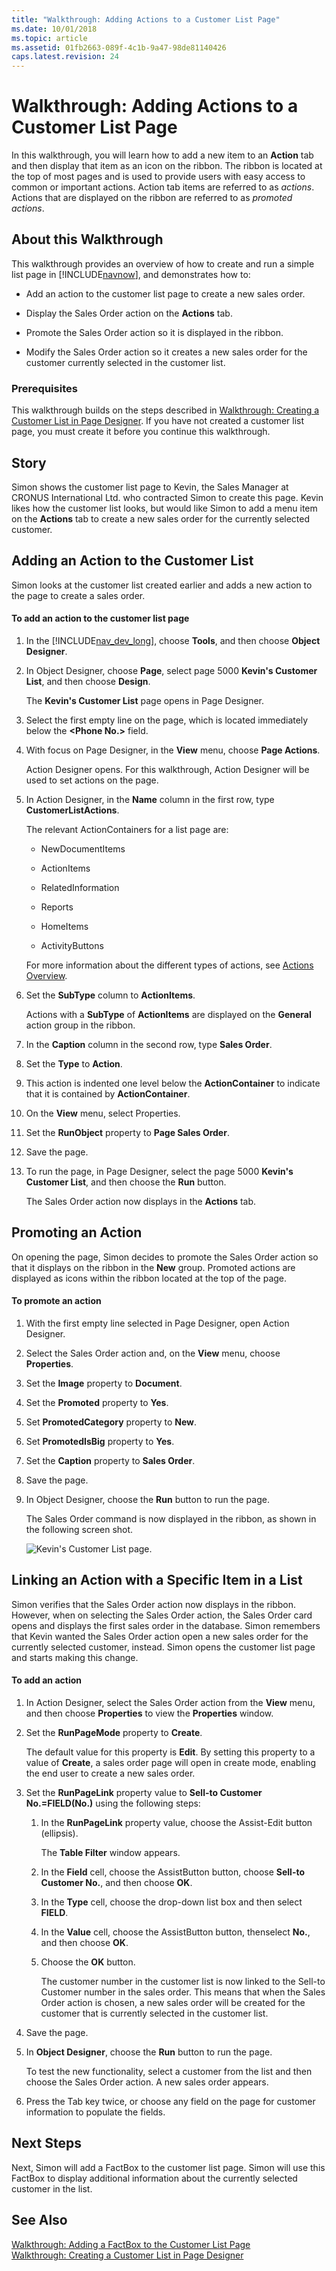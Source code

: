 ```yaml
---
title: "Walkthrough: Adding Actions to a Customer List Page"
ms.date: 10/01/2018
ms.topic: article
ms.assetid: 01fb2663-089f-4c1b-9a47-98de81140426
caps.latest.revision: 24
---
```

# Walkthrough: Adding Actions to a Customer List Page
In this walkthrough, you will learn how to add a new item to an **Action** tab and then display that item as an icon on the ribbon. The ribbon is located at the top of most pages and is used to provide users with easy access to common or important actions. Action tab items are referred to as *actions*. Actions that are displayed on the ribbon are referred to as *promoted actions*.  
  
## About this Walkthrough  
 This walkthrough provides an overview of how to create and run a simple list page in [!INCLUDE[navnow](includes/navnow_md.md)], and demonstrates how to:  
  
-   Add an action to the customer list page to create a new sales order.  
  
-   Display the Sales Order action on the **Actions** tab.  
  
-   Promote the Sales Order action so it is displayed in the ribbon.  
  
-   Modify the Sales Order action so it creates a new sales order for the customer currently selected in the customer list.  
  
### Prerequisites  
 This walkthrough builds on the steps described in [Walkthrough: Creating a Customer List in Page Designer](Walkthrough--Creating-a-Customer-List-in-Page-Designer.md). If you have not created a customer list page, you must create it before you continue this walkthrough.  
  
## Story  
 Simon shows the customer list page to Kevin, the Sales Manager at CRONUS International Ltd. who contracted Simon to create this page. Kevin likes how the customer list looks, but would like Simon to add a menu item on the **Actions** tab to create a new sales order for the currently selected customer.  
  
## Adding an Action to the Customer List  
 Simon looks at the customer list created earlier and adds a new action to the page to create a sales order.  
  
#### To add an action to the customer list page  
  
1.  In the [!INCLUDE[nav_dev_long](includes/nav_dev_long_md.md)], choose **Tools**, and then choose **Object Designer**.  
  
2.  In Object Designer, choose **Page**, select page 5000 **Kevin's Customer List**, and then choose **Design**.  
  
     The **Kevin's Customer List** page opens in Page Designer.  
  
3.  Select the first empty line on the page, which is located immediately below the **\<Phone No.>** field.  
  
4.  With focus on Page Designer, in the **View** menu, choose **Page Actions**.  
  
     Action Designer opens. For this walkthrough, Action Designer will be used to set actions on the page.  
  
5.  In Action Designer, in the **Name** column in the first row, type **CustomerListActions**.  
  
     The relevant ActionContainers for a list page are:  
  
    -   NewDocumentItems  
  
    -   ActionItems  
  
    -   RelatedInformation  
  
    -   Reports  
  
    -   HomeItems  
  
    -   ActivityButtons  
  
     For more information about the different types of actions, see [Actions Overview](Actions-Overview.md).  
  
6.  Set the **SubType** column to **ActionItems**.  
  
     Actions with a **SubType** of **ActionItems** are displayed on the **General** action group in the ribbon.  
  
7.  In the **Caption** column in the second row, type **Sales Order**.  
  
8.  Set the **Type** to **Action**.  
  
9. This action is indented one level below the **ActionContainer** to indicate that it is contained by **ActionContainer**.  
  
10. On the **View** menu, select Properties.  
  
11. Set the **RunObject** property to **Page Sales Order**.  
  
12. Save the page.  
  
13. To run the page, in Page Designer, select the page 5000 **Kevin's Customer List**, and then choose the **Run** button.  
  
     The Sales Order action now displays in the **Actions** tab.  
  
## Promoting an Action  
 On opening the page, Simon decides to promote the Sales Order action so that it displays on the ribbon in the **New** group. Promoted actions are displayed as icons within the ribbon located at the top of the page.  
  
#### To promote an action  
  
1.  With the first empty line selected in Page Designer, open Action Designer.  
  
2.  Select the Sales Order action and, on the **View** menu, choose **Properties**.  
  
3.  Set the **Image** property to **Document**.  
  
4.  Set the **Promoted** property to **Yes**.  
  
5.  Set **PromotedCategory** property to **New**.  
  
6.  Set **PromotedIsBig** property to **Yes**.  
  
7.  Set the **Caption** property to **Sales Order**.  
  
8.  Save the page.  
  
9. In Object Designer, choose the **Run** button to run the page.  
  
     The Sales Order command is now displayed in the ribbon, as shown in the following screen shot.  
  
     ![Kevin's Customer List page.](media/MicrosoftDynamicsNAVKevinsCustomerList.jpg "MicrosoftDynamicsNAVKevinsCustomerList")  
  
## Linking an Action with a Specific Item in a List  
 Simon verifies that the Sales Order action now displays in the ribbon. However, when on selecting the Sales Order action, the Sales Order card opens and displays the first sales order in the database. Simon remembers that Kevin wanted the Sales Order action open a new sales order for the currently selected customer, instead. Simon opens the customer list page and starts making this change.  
  
#### To add an action  
  
1.  In Action Designer, select the Sales Order action from the **View** menu, and then choose **Properties** to view the **Properties** window.  
  
2.  Set the **RunPageMode** property to **Create**.  
  
     The default value for this property is **Edit**. By setting this property to a value of **Create**, a sales order page will open in create mode, enabling the end user to create a new sales order.  
  
3.  Set the **RunPageLink** property value to **Sell-to Customer No.=FIELD\(No.\)** using the following steps:  
  
    1.  In the **RunPageLink** property value, choose the Assist-Edit button \(ellipsis\).  
  
         The **Table Filter** window appears.  
  
    2.  In the **Field** cell, choose the AssistButton button, choose **Sell-to Customer No.**, and then choose **OK**.  
  
    3.  In the **Type** cell, choose the drop-down list box and then select **FIELD**.  
  
    4.  In the **Value** cell, choose the AssistButton button, thenselect **No.**, and then choose **OK**.  
  
    5.  Choose the **OK** button.  
  
         The customer number in the customer list is now linked to the Sell-to Customer number in the sales order. This means that when the Sales Order action is chosen, a new sales order will be created for the customer that is currently selected in the customer list.  
  
4.  Save the page.  
  
5.  In **Object Designer**, choose the **Run** button to run the page.  
  
     To test the new functionality, select a customer from the list and then choose the Sales Order action. A new sales order appears.  
  
6.  Press the Tab key twice, or choose any field on the page for customer information to populate the fields.  
  
## Next Steps  
 Next, Simon will add a FactBox to the customer list page. Simon will use this FactBox to display additional information about the currently selected customer in the list.  
  
## See Also  
 [Walkthrough: Adding a FactBox to the Customer List Page](Walkthrough--Adding-a-FactBox-to-the-Customer-List-Page.md)   
 [Walkthrough: Creating a Customer List in Page Designer](Walkthrough--Creating-a-Customer-List-in-Page-Designer.md)
